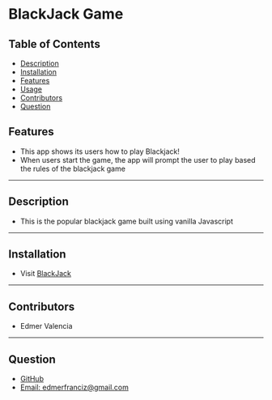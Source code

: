 # BlackJack Game

 ## Table of Contents
* [Description](#Description)
* [Installation](#Installation)
* [Features](#Features)
* [Usage](#Usage)
* [Contributors](#Contribution)
* [Question](#Question)

## Features
- This app shows its users how to play Blackjack!
- When users start the game, the app will prompt the user to play based the rules of the blackjack game

---
## Description
- This is the popular blackjack game built using vanilla Javascript 
---
## Installation
- Visit [BlackJack](https://edm1001.github.io/blackjackgame/)
---
##  Contributors
- Edmer Valencia
---
## Question
- [GitHub](https://github.com/edm1001)
- [Email: edmerfranciz@gmail.com](mailto:edmerfranciz@gmail.com)
